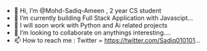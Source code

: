- 👋 Hi, I’m @Mohd-Sadiq-Ameen , 2 year CS student
- 🌱 I’m currently building Full Stack Application with Javascipt...
- 🔮 I will soon work with Python and Ai related projects
- 💞️ I’m looking to collaborate on anythings interesting....
- 📫 How to reach me : Twitter = https://twitter.com/Sadiq010101...

<!---
Mohd-Sadiq-Ameen/Mohd-Sadiq-Ameen is a ✨ special ✨ repository because its `README.md` (this file) appears on your GitHub profile.
You can click the Preview link to take a look at your changes.
--->
